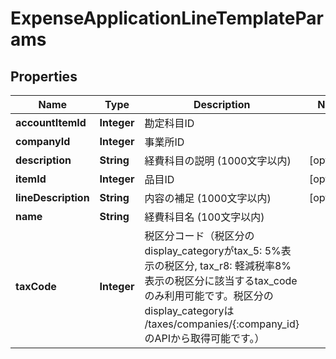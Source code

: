 

# ExpenseApplicationLineTemplateParams

## Properties

Name | Type | Description | Notes
------------ | ------------- | ------------- | -------------
**accountItemId** | **Integer** | 勘定科目ID | 
**companyId** | **Integer** | 事業所ID | 
**description** | **String** | 経費科目の説明 (1000文字以内) |  [optional]
**itemId** | **Integer** | 品目ID |  [optional]
**lineDescription** | **String** | 内容の補足 (1000文字以内) |  [optional]
**name** | **String** | 経費科目名 (100文字以内) | 
**taxCode** | **Integer** | 税区分コード（税区分のdisplay_categoryがtax_5: 5%表示の税区分, tax_r8: 軽減税率8%表示の税区分に該当するtax_codeのみ利用可能です。税区分のdisplay_categoryは /taxes/companies/{:company_id}のAPIから取得可能です。） | 



